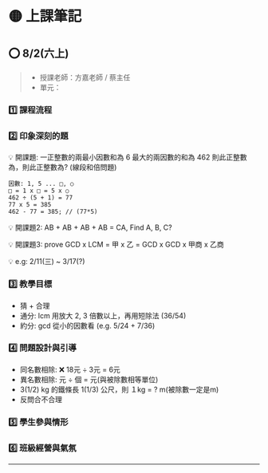 # 🟡 上課筆記

## ⭕ 8/2(六上)

> - 授課老師：方嘉老師 / 蔡主任
> - 單元： 

### 1️⃣ 課程流程

### 2️⃣ 印象深刻的題

💡 開課題: 一正整數的兩最小因數和為 6 最大的兩因數的和為 462 則此正整數為，則此正整數為? (線段和倍問題)

```Sol
因數: 1, 5 ... □, ○
□ = 1 x □ = 5 x ○
462 ÷ (5 + 1) = 77
77 x 5 = 385
462 - 77 = 385; // (77*5)
```

💡 開課題2: AB + AB + AB + AB = CA, Find A, B, C?

💡 開課題3: prove GCD x LCM = 甲 x 乙 = GCD x GCD x 甲商 x 乙商

💡 e.g: 2/11(三) ~ 3/17(?)

### 3️⃣ 教學目標

- 猜 + 合理
- 通分: lcm 用放大 2, 3 倍數以上，再用短除法 (36/54)
- 約分: gcd 從小的因數看 (e.g. 5/24 + 7/36)

### 4️⃣ 問題設計與引導

- 同名數相除: ❌ 18元 ÷ 3元 = 6元
- 異名數相除: 元 ÷ 個 = 元(與被除數相等單位)
- 3(1/2) kg 的鐵條長 1(1/3) 公尺，則 １kg = ? m(被除數一定是m)
- 反問合不合理


### 5️⃣ 學生參與情形

### 6️⃣ 班級經營與氣氛

---

